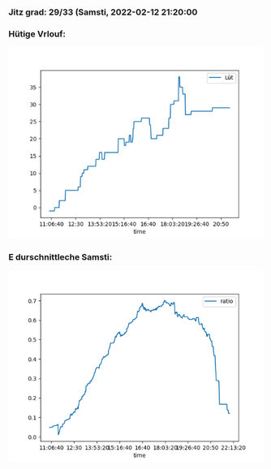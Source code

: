 ### Jitz grad: 29/33 (Samsti, 2022-02-12 21:20:00

### Hütige Vrlouf:
![Graph](Today.png)

### E durschnittleche Samsti:
![Graph](Samsti.png)